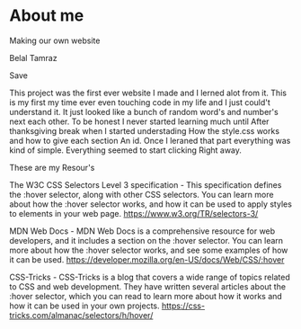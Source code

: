 # About me

Making our own website 

Belal Tamraz 

Save 

This project was the first ever website I made and I lerned alot from it. This is my first my time ever even touching code in my life and I just could't understand it. It just looked like a bunch of random word's and number's next each other. To be honest I never started learning much until After thanksgiving break when I started understading How the style.css works and how to give each section An id. Once I leraned that part everything was kind of simple. Everything seemed to start clicking Right away. 

































 These are my Resour's 

The W3C CSS Selectors Level 3 specification - This specification defines the :hover selector, along with other CSS selectors. You can learn more about how the :hover selector works, and how it can be used to apply styles to elements in your web page. https://www.w3.org/TR/selectors-3/

MDN Web Docs - MDN Web Docs is a comprehensive resource for web developers, and it includes a section on the :hover selector. You can learn more about how the :hover selector works, and see some examples of how it can be used. https://developer.mozilla.org/en-US/docs/Web/CSS/:hover

CSS-Tricks - CSS-Tricks is a blog that covers a wide range of topics related to CSS and web development. They have written several articles about the :hover selector, which you can read to learn more about how it works and how it can be used in your own projects. https://css-tricks.com/almanac/selectors/h/hover/


